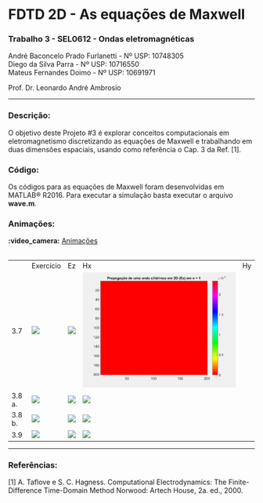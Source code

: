 # FDTD 2D - As equações de Maxwell
<h3>Trabalho 3 - SEL0612 - Ondas eletromagnéticas</h3>

André Baconcelo Prado Furlanetti - Nº USP: 10748305 </br>
Diego da Silva Parra - Nº USP: 10716550</br>
Mateus Fernandes Doimo - Nº USP: 10691971</br>

<p>Prof. Dr. Leonardo André Ambrosio</p>
<hr>

<h3>Descrição:</h3>
<p>O objetivo deste Projeto #3 é explorar conceitos computacionais em eletromagnetismo discretizando as equações de Maxwell e trabalhando em duas dimensões espaciais, usando como referência o Cap. 3 da Ref. [1].</p>

<h3>Código:</h3>
<p>Os códigos para as equações de Maxwell foram desenvolvidas em MATLAB® R2016. Para executar a simulação basta executar o arquivo <b>wave.m</b>.</p>

<h3>Animações:</h3>
<b>:video_camera:</b> <a href="https://github.com/andrebpradof/maxwell-equations/tree/master/animacoes">Animações</a><br><br>
<center>
<table width="100%">
<th>
    <td>Exercício</td>
    <td>Ez</td>
    <td>Hx</td>
    <td>Hy</td>
</th>
<tr>
    <td>3.7</td>
    <td><img src="https://github.com/andrebpradof/maxwell-equations/blob/master/animacoes/3.7/3_7_Ez.gif"></td>
    <td><img src="https://github.com/andrebpradof/maxwell-equations/blob/master/animacoes/3.7/3_7_Hx.gif"></td>
    <td><img src="https://github.com/andrebpradof/maxwell-equations/blob/master/animacoes/3.7/3_7_Hy.gif"></td>
</tr>

<tr>
    <td>3.8 a.</td>
    <td><img src="https://github.com/andrebpradof/maxwell-equations/blob/master/animacoes/3.8/3_8_Ez_a.gif"></td>
    <td><img src="https://github.com/andrebpradof/maxwell-equations/blob/master/animacoes/3.8/3_8_Hx_a.gif"></td>
    <td><img src="https://github.com/andrebpradof/maxwell-equations/blob/master/animacoes/3.8/3_8_Hy_a.gif"></td>
</tr>

<tr>
    <td>3.8 b.</td>
    <td><img src="https://github.com/andrebpradof/maxwell-equations/blob/master/animacoes/3.8/3_8_Ez_b.gif"></td>
    <td><img src="https://github.com/andrebpradof/maxwell-equations/blob/master/animacoes/3.8/3_8_Hx_b.gif"></td>
    <td><img src="https://github.com/andrebpradof/maxwell-equations/blob/master/animacoes/3.8/3_8_Hy_b.gif"></td>
</tr>

<tr>
    <td>3.9</td>
    <td><img src="https://github.com/andrebpradof/maxwell-equations/blob/master/animacoes/3.9/3_9_Ez.gif"></td>
    <td><img src="https://github.com/andrebpradof/maxwell-equations/blob/master/animacoes/3.9/3_9_Hx.gif"></td>
    <td><img src="https://github.com/andrebpradof/maxwell-equations/blob/master/animacoes/3.9/3_9_Hy.gif"></td>
</tr>
</table>
</center>
<hr>
<h3>Referências:</h3>
[1] A. Taflove e S. C. Hagness. Computational Electrodynamics: The Finite-Difference Time-Domain Method Norwood: Artech House, 2a. ed., 2000.